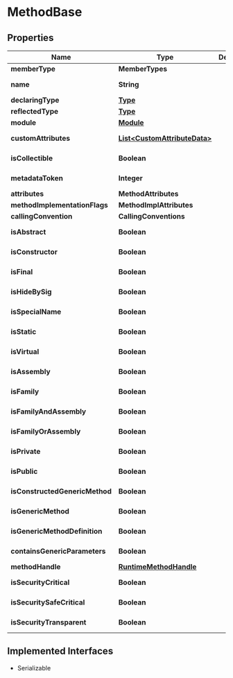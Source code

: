 

# MethodBase

## Properties

Name | Type | Description | Notes
------------ | ------------- | ------------- | -------------
**memberType** | **MemberTypes** |  |  [optional]
**name** | **String** |  |  [optional] [readonly]
**declaringType** | [**Type**](Type.md) |  |  [optional]
**reflectedType** | [**Type**](Type.md) |  |  [optional]
**module** | [**Module**](Module.md) |  |  [optional]
**customAttributes** | [**List&lt;CustomAttributeData&gt;**](CustomAttributeData.md) |  |  [optional] [readonly]
**isCollectible** | **Boolean** |  |  [optional] [readonly]
**metadataToken** | **Integer** |  |  [optional] [readonly]
**attributes** | **MethodAttributes** |  |  [optional]
**methodImplementationFlags** | **MethodImplAttributes** |  |  [optional]
**callingConvention** | **CallingConventions** |  |  [optional]
**isAbstract** | **Boolean** |  |  [optional] [readonly]
**isConstructor** | **Boolean** |  |  [optional] [readonly]
**isFinal** | **Boolean** |  |  [optional] [readonly]
**isHideBySig** | **Boolean** |  |  [optional] [readonly]
**isSpecialName** | **Boolean** |  |  [optional] [readonly]
**isStatic** | **Boolean** |  |  [optional] [readonly]
**isVirtual** | **Boolean** |  |  [optional] [readonly]
**isAssembly** | **Boolean** |  |  [optional] [readonly]
**isFamily** | **Boolean** |  |  [optional] [readonly]
**isFamilyAndAssembly** | **Boolean** |  |  [optional] [readonly]
**isFamilyOrAssembly** | **Boolean** |  |  [optional] [readonly]
**isPrivate** | **Boolean** |  |  [optional] [readonly]
**isPublic** | **Boolean** |  |  [optional] [readonly]
**isConstructedGenericMethod** | **Boolean** |  |  [optional] [readonly]
**isGenericMethod** | **Boolean** |  |  [optional] [readonly]
**isGenericMethodDefinition** | **Boolean** |  |  [optional] [readonly]
**containsGenericParameters** | **Boolean** |  |  [optional] [readonly]
**methodHandle** | [**RuntimeMethodHandle**](RuntimeMethodHandle.md) |  |  [optional]
**isSecurityCritical** | **Boolean** |  |  [optional] [readonly]
**isSecuritySafeCritical** | **Boolean** |  |  [optional] [readonly]
**isSecurityTransparent** | **Boolean** |  |  [optional] [readonly]


## Implemented Interfaces

* Serializable


